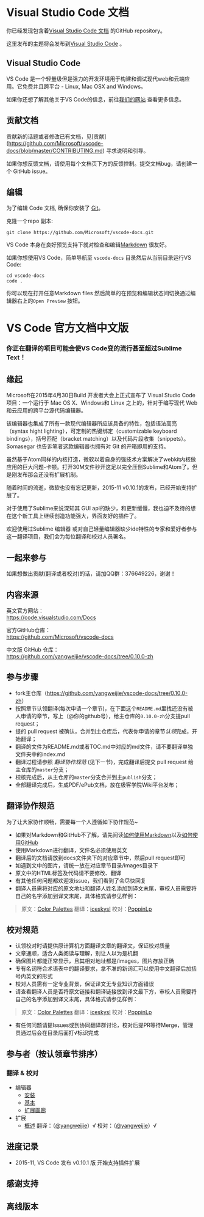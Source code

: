 # Visual Studio Code 文档

你已经发现包含着[Visual Studio Code 文档](http://code.visualstudio.com/docs) 的GitHub repository。

这里发布的主题将会发布到[Visual Studio Code](http://code.visualstudio.com) 。

## Visual Studio Code

VS Code 是一个轻量级但是强力的开发环境用于构建和调试现代web和云端应用。它免费并且跨平台 - Linux, Mac OSX and Windows。

如果你还想了解其他关于VS Code的信息，前往[我们的网站](http://code.visualstudio.com) 查看更多信息。

## 贡献文档

贡献新的话题或者修改已有文档，见[贡献] (https://github.com/Microsoft/vscode-docs/blob/master/CONTRIBUTING.md) 寻求说明和引导。

如果你想反馈文档，请使用每个文档页下方的反馈控制。提交文档bug，请创建一个 GitHub issue。

## 编辑

为了编辑 Code 文档, 确保你安装了  [Git](http://git-scm.com/downloads)。

克隆一个repo 副本:

```
git clone https://github.com/Microsoft/vscode-docs.git
```

VS Code 本身在良好预览支持下就对检查和编辑[Markdown](http://code.visualstudio.com/docs/languages/markdown) 很友好。

如果你想使用VS Code，简单导航至 `vscode-docs` 目录然后从当前目录运行VS Code:

```
cd vscode-docs
code .
```
你可以现在打开任意Markdown files 然后简单的在预览和编辑状态间切换通过编辑器右上的`Open Preview` 按钮。 

# VS Code 官方文档中文版

### 你正在翻译的项目可能会使VS Code变的流行甚至超过Sublime Text！


## 缘起 

Microsoft在2015年4月30日Build 开发者大会上正式宣布了 Visual Studio Code 项目：一个运行于 Mac OS X、Windows和 Linux 之上的，针对于编写现代 Web 和云应用的跨平台源代码编辑器。

该编辑器也集成了所有一款现代编辑器所应该具备的特性，包括语法高亮（syntax hight lighting），可定制的热键绑定（customizable keyboard bindings），括号匹配（bracket matching）以及代码片段收集（snippets）。Somasegar 也告诉笔者这款编辑器也拥有对 Git 的开箱即用的支持。

虽然基于Atom同样的内核打造，微软以着自身的强技术方案解决了webkit内核做应用的巨大问题-卡顿。打开30M文件秒开这足以完全压倒Sublime和Atom了。但是刚发布那会还没有扩展机制。

随着时间的流逝，微软也没有忘记更新，2015-11 v0.10.1的发布，已经开始支持扩展了。

对于使用了Sublime来说深知其 GUI api的缺少，和更新缓慢，我也迫不及待的想在这个新工具上继续创造功能强大，界面友好的插件了。

欢迎使用过Sublime 编辑器 或对自己轻量编辑器缺少ide特性的专家和爱好者参与这一翻译项目，我们会为每位翻译和校对人员署名。

## 一起来参与

如果想做出贡献(翻译或者校对)的话，请加QQ群：376649226，谢谢！

## 内容来源

英文官方网站：     
<https://code.visualstudio.com/Docs>

官方GitHub仓库：   
<https://github.com/Microsoft/vscode-docs>

中文版 GitHub 仓库：  
<https://github.com/yangweijie/vscode-docs/tree/0.10.0-zh>

## 参与步骤

* fork主仓库（<https://github.com/yangweijie/vscode-docs/tree/0.10.0-zh>）
* 按照章节认领翻译(每次申请一个章节)，在下面这个`README.md`里找还没有被人申请的章节，写上（@你的github号），给主仓库的`0.10.0-zh`分支提pull request；
* 提的 pull request 被确认，合并到主仓库后，代表你申请的章节*认领*完成，开始翻译；
* 翻译的文件为README.md或者TOC.md中对应的md文件，请不要翻译单独文件夹中的index.md
* 翻译过程请参照 *翻译协作规范* (见下一节)，完成翻译后提交 pull request 给主仓库的`master`分支；
* 校核完成后，从主仓库的`master`分支合并到主`publish`分支；
* 全部翻译完成后，生成PDF/ePub文档，放在极客学院Wiki平台发布；

## 翻译协作规范   

为了让大家协作顺畅，需要每一个人遵循如下协作规范~

- 如果对Markdown和GitHub不了解，请先阅读[如何使用Markdown](markdown.md)以及[如何使用GitHub](learn-github.md)
- 使用Markdown进行翻译，文件名必须使用英文
- 翻译后的文档请放到docs文件夹下的对应章节中，然后pull request即可
- 如遇到文中的图片，请统一放在对应章节目录/images目录下
- 原文中的HTML标签及代码请不要修改、翻译
- 有其他任何问题都欢迎发issue，我们看到了会尽快回复
- 翻译人员需将对应的原文地址和翻译人姓名添加到译文末尾，审校人员需要将自己的名字添加到译文末尾，具体格式请参见样例：   

> 原文：[Color Palettes](http://www.google.com/design/spec/resources/color-palettes.html)  翻译：[iceskysl](https://github.com/iceskysl)  校对：[PoppinLp](https://github.com/poppinlp)   

## 校对规范

- 认领校对时请提供原计算机方面翻译文章的翻译文，保证校对质量
- 文章通顺，适合人类阅读与理解，别让人以为是机翻
- 确保图片都能正常显示，且其相对地址都是/images，图片存放正确
- 专有名词符合术语表中的翻译要求，拿不准的新词汇可以使用中文翻译后加括号内英文的形式
- 校对人员需有一定专业背景，保证译文无专业知识方面错误
- 请查看翻译人员是否将原文链接和翻译链接放到译文最下方，审校人员需要将自己的名字添加到译文末尾，具体格式请参见样例：   

> 原文：[Color Palettes](http://www.google.com/design/spec/resources/color-palettes.html)  翻译：[iceskysl](https://github.com/iceskysl)  校对：[PoppinLp](https://github.com/poppinlp)   

- 有任何问题请提Issues或到协同翻译群讨论，校对后提PR等待Merge，管理员通过后会在目录后面打√标识完成

## 参与者（按认领章节排序）

### 翻译 & 校对

- 编辑器
  - [安装](docs/editor/setup.md)
  - [基本](docs/editor/codebasics.md)
  - [扩展画廊](docs/editor/extension-gallery.md)
- 扩展
  - [概述](docs/extensions/overview.md) 翻译：（[@yangweijie](https://github.com/yangweijie)）√ 校对：（[@yangweijie](https://github.com/yangweijie)）√

## 进度记录

- 2015-11, VS Code 发布 v0.10.1 版 开始支持插件扩展 

## 感谢支持

## 离线版本 
